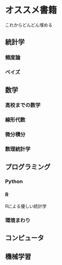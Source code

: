 # オススメ書籍
これからどんどん埋める

## 統計学
### 頻度論
### ベイズ

## 数学
### 高校までの数学
### 線形代数
### 微分積分
### 数理統計学

## プログラミング
### Python
### R
Rによる優しい統計学

### 環境まわり

## コンピュータ

## 機械学習
